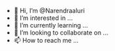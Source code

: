 - 👋 Hi, I’m @Narendraaluri
- 👀 I’m interested in ...
- 🌱 I’m currently learning ...
- 💞️ I’m looking to collaborate on ...
- 📫 How to reach me ...

<!---
Narendraaluri/Narendraaluri is a ✨ special ✨ repository because its `README.md` (this file) appears on your GitHub profile.
You can click the Preview link to take a look at your changes.
--->
